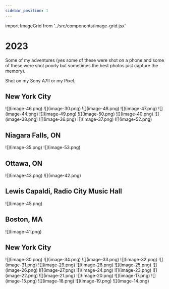 ```yaml
---
sidebar_position: 1
---
```


import ImageGrid from '../src/components/image-grid.jsx'

# 2023

Some of my adventures (yes some of these were shot on a phone and some of these were shot poorly but sometimes the best photos just capture the memory).

Shot on my Sony A7II or my Pixel.


## New York City

<ImageGrid>
![](image-46.png)
![](image-30.png)
![](image-48.png)
![](image-47.png)
![](image-44.png)
![](image-49.png)
![](image-50.png)
![](image-40.png)
![](image-38.png)
![](image-36.png)
![](image-37.png)
![](image-52.png)
</ImageGrid>



## Niagara Falls, ON

<ImageGrid>
![](image-35.png)
![](image-53.png)
</ImageGrid>

## Ottawa, ON
<ImageGrid>
![](image-43.png)
![](image-42.png)
</ImageGrid>


## Lewis Capaldi, Radio City Music Hall

<ImageGrid>
![](image-45.png)
</ImageGrid>

## Boston, MA

<ImageGrid>
![](image-41.png)
</ImageGrid>

## New York City

<ImageGrid>
![](image-30.png)
![](image-34.png)
![](image-33.png)
![](image-32.png)
![](image-31.png)
![](image-29.png)
![](image-28.png)
![](image-25.png)
![](image-26.png)
![](image-27.png)
![](image-24.png)
![](image-23.png)
![](image-22.png)
![](image-21.png)
![](image-20.png)
![](image-17.png)
![](image-15.png)
![](image-18.png)
![](image-19.png)
![](image-14.png)
</ImageGrid>
